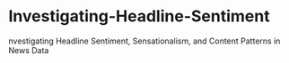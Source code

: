 # Investigating-Headline-Sentiment
nvestigating Headline Sentiment, Sensationalism, and Content Patterns in News Data
